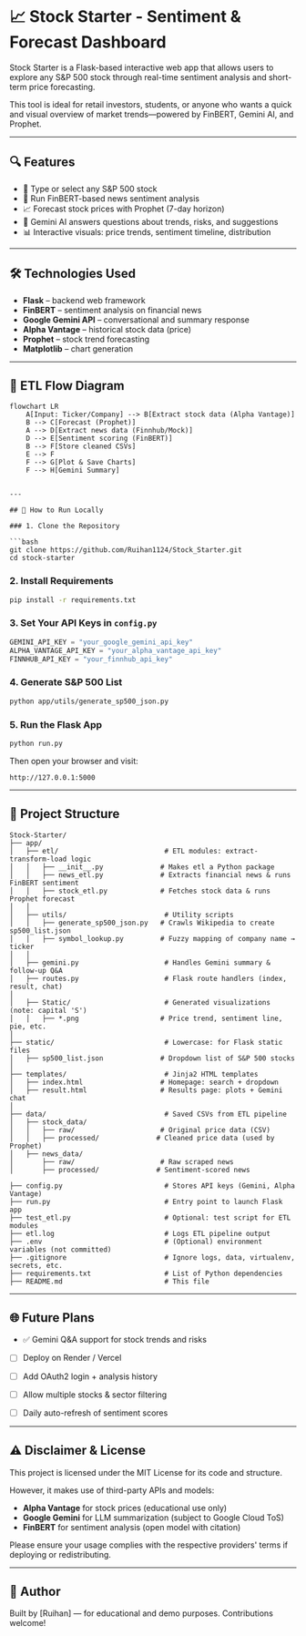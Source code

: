 # 📈 Stock Starter - Sentiment & Forecast Dashboard

Stock Starter is a Flask-based interactive web app that allows users to explore any S\&P 500 stock through real-time sentiment analysis and short-term price forecasting.

This tool is ideal for retail investors, students, or anyone who wants a quick and visual overview of market trends—powered by FinBERT, Gemini AI, and Prophet.

---

## 🔍 Features

* 🔎 Type or select any S\&P 500 stock
* 📰 Run FinBERT-based news sentiment analysis
* 📈 Forecast stock prices with Prophet (7-day horizon)
* 🧠 Gemini AI answers questions about trends, risks, and suggestions
* 📊 Interactive visuals: price trends, sentiment timeline, distribution

---

## 🛠️ Technologies Used

* **Flask** – backend web framework
* **FinBERT** – sentiment analysis on financial news
* **Google Gemini API** – conversational and summary response
* **Alpha Vantage** – historical stock data (price)
* **Prophet** – stock trend forecasting
* **Matplotlib** – chart generation

---

## 🔁 ETL Flow Diagram

```mermaid
flowchart LR
    A[Input: Ticker/Company] --> B[Extract stock data (Alpha Vantage)]
    B --> C[Forecast (Prophet)]
    A --> D[Extract news data (Finnhub/Mock)]
    D --> E[Sentiment scoring (FinBERT)]
    B --> F[Store cleaned CSVs]
    E --> F
    F --> G[Plot & Save Charts]
    F --> H[Gemini Summary]


---

## 🚀 How to Run Locally

### 1. Clone the Repository

```bash
git clone https://github.com/Ruihan1124/Stock_Starter.git
cd stock-starter
```

### 2. Install Requirements

```bash
pip install -r requirements.txt
```

### 3. Set Your API Keys in `config.py`

```python
GEMINI_API_KEY = "your_google_gemini_api_key"
ALPHA_VANTAGE_API_KEY = "your_alpha_vantage_api_key"
FINNHUB_API_KEY = "your_finnhub_api_key"
```

### 4. Generate S\&P 500 List

```bash
python app/utils/generate_sp500_json.py
```

### 5. Run the Flask App

```bash
python run.py
```

Then open your browser and visit:

```
http://127.0.0.1:5000
```

---

## 📁 Project Structure

```
Stock-Starter/
├── app/
│   ├── etl/                          # ETL modules: extract-transform-load logic
│   │   ├── __init__.py              # Makes etl a Python package
│   │   ├── news_etl.py              # Extracts financial news & runs FinBERT sentiment
│   │   ├── stock_etl.py             # Fetches stock data & runs Prophet forecast
│   │
│   ├── utils/                        # Utility scripts
│   │   ├── generate_sp500_json.py   # Crawls Wikipedia to create sp500_list.json
│   │   ├── symbol_lookup.py         # Fuzzy mapping of company name → ticker
│   │
│   ├── gemini.py                     # Handles Gemini summary & follow-up Q&A
│   ├── routes.py                     # Flask route handlers (index, result, chat)
│
│   ├── Static/                       # Generated visualizations (note: capital 'S')
│   │   ├── *.png                    # Price trend, sentiment line, pie, etc.
│
├── static/                           # Lowercase: for Flask static files
│   ├── sp500_list.json              # Dropdown list of S&P 500 stocks
│
├── templates/                        # Jinja2 HTML templates
│   ├── index.html                   # Homepage: search + dropdown
│   ├── result.html                  # Results page: plots + Gemini chat
│
├── data/                             # Saved CSVs from ETL pipeline
│   ├── stock_data/
│   │   ├── raw/                     # Original price data (CSV)
│   │   ├── processed/              # Cleaned price data (used by Prophet)
│   ├── news_data/
│       ├── raw/                     # Raw scraped news
│       ├── processed/              # Sentiment-scored news

├── config.py                         # Stores API keys (Gemini, Alpha Vantage)
├── run.py                            # Entry point to launch Flask app
├── test_etl.py                       # Optional: test script for ETL modules
├── etl.log                           # Logs ETL pipeline output
├── .env                              # (Optional) environment variables (not committed)
├── .gitignore                        # Ignore logs, data, virtualenv, secrets, etc.
├── requirements.txt                  # List of Python dependencies
├── README.md                         # This file

```

---

## 🌐 Future Plans

* ✅ Gemini Q\&A support for stock trends and risks
* [ ] Deploy on Render / Vercel
* [ ] Add OAuth2 login + analysis history
* [ ] Allow multiple stocks & sector filtering
* [ ] Daily auto-refresh of sentiment scores


---

## ⚠️ Disclaimer & License

This project is licensed under the MIT License for its code and structure.

However, it makes use of third-party APIs and models:

- **Alpha Vantage** for stock prices (educational use only)
- **Google Gemini** for LLM summarization (subject to Google Cloud ToS)
- **FinBERT** for sentiment analysis (open model with citation)

Please ensure your usage complies with the respective providers' terms if deploying or redistributing.

---

## 🧠 Author

Built by \[Ruihan] — for educational and demo purposes. Contributions welcome!
